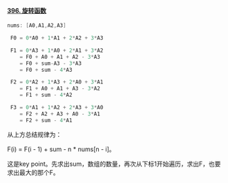 #### [396. 旋转函数](https://leetcode.cn/problems/rotate-function/)

```c
nums: [A0,A1,A2,A3]

 F0 = 0*A0 + 1*A1 + 2*A2 + 3*A3

 F1 = 0*A3 + 1*A0 + 2*A1 + 3*A2 
    = F0 + A0 + A1 + A2 - 3*A3 
    = F0 + sum-A3 - 3*A3 
    = F0 + sum - 4*A3

 F2 = 0*A2 + 1*A3 + 2*A0 + 3*A1 
    = F1 + A0 + A1 + A3 - 3*A2 
    = F1 + sum - 4*A2

 F3 = 0*A1 + 1*A2 + 2*A3 + 3*A0 
    = F2 + A2 + A3 + A0 - 3*A1 
    = F2 + sum - 4*A1
```

从上方总结规律为：

F(i) = F(i - 1) + sum - n * nums[n - i]。

这是key point。先求出sum，数组的数量，再次从下标1开始遍历，求出F，也要求出最大的那个F。